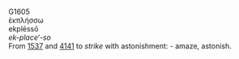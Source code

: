 <body>
  <p>G1605<br>  ἐκπλήσσω  <br> ekplēssō  <br><i>ek-place‘-so </i><br>From <a href="g1537.htm">1537</a> and <a href="g4141.htm">4141</a>  to <i>strike</i> with astonishment: - amaze, astonish.<br></p>
 </body>